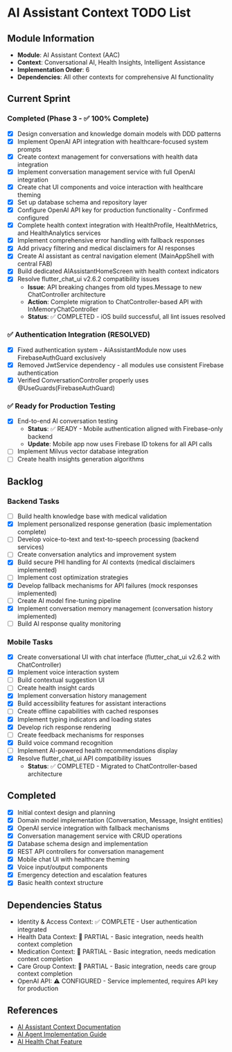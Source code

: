 # AI Assistant Context TODO List

## Module Information

- **Module**: AI Assistant Context (AAC)
- **Context**: Conversational AI, Health Insights, Intelligent Assistance
- **Implementation Order**: 6
- **Dependencies**: All other contexts for comprehensive AI functionality

## Current Sprint

### Completed (Phase 3 - ✅ 100% Complete)

- [x] Design conversation and knowledge domain models with DDD patterns
- [x] Implement OpenAI API integration with healthcare-focused system prompts
- [x] Create context management for conversations with health data integration
- [x] Implement conversation management service with full OpenAI integration
- [x] Create chat UI components and voice interaction with healthcare theming
- [x] Set up database schema and repository layer
- [x] Configure OpenAI API key for production functionality - Confirmed configured
- [x] Complete health context integration with HealthProfile, HealthMetrics, and HealthAnalytics services
- [x] Implement comprehensive error handling with fallback responses
- [x] Add privacy filtering and medical disclaimers for AI responses
- [x] Create AI assistant as central navigation element (MainAppShell with central FAB)
- [x] Build dedicated AIAssistantHomeScreen with health context indicators
- [x] Resolve flutter_chat_ui v2.6.2 compatibility issues
  - **Issue**: API breaking changes from old types.Message to new ChatController architecture
  - **Action**: Complete migration to ChatController-based API with InMemoryChatController
  - **Status**: ✅ COMPLETED - iOS build successful, all lint issues resolved

### ✅ Authentication Integration (RESOLVED)

- [x] Fixed authentication system - AiAssistantModule now uses FirebaseAuthGuard exclusively
- [x] Removed JwtService dependency - all modules use consistent Firebase authentication
- [x] Verified ConversationController properly uses @UseGuards(FirebaseAuthGuard)

### ✅ Ready for Production Testing

- [x] End-to-end AI conversation testing
  - **Status**: ✅ READY - Mobile authentication aligned with Firebase-only backend
  - **Update**: Mobile app now uses Firebase ID tokens for all API calls
- [ ] Implement Milvus vector database integration
- [ ] Create health insights generation algorithms

## Backlog

### Backend Tasks

- [ ] Build health knowledge base with medical validation
- [x] Implement personalized response generation (basic implementation complete)
- [ ] Develop voice-to-text and text-to-speech processing (backend services)
- [ ] Create conversation analytics and improvement system
- [x] Build secure PHI handling for AI contexts (medical disclaimers implemented)
- [ ] Implement cost optimization strategies
- [x] Develop fallback mechanisms for API failures (mock responses implemented)
- [ ] Create AI model fine-tuning pipeline
- [x] Implement conversation memory management (conversation history implemented)
- [ ] Build AI response quality monitoring

### Mobile Tasks

- [x] Create conversational UI with chat interface (flutter_chat_ui v2.6.2 with ChatController)
- [x] Implement voice interaction system
- [ ] Build contextual suggestion UI
- [ ] Create health insight cards
- [x] Implement conversation history management
- [x] Build accessibility features for assistant interactions
- [ ] Create offline capabilities with cached responses
- [x] Implement typing indicators and loading states
- [x] Develop rich response rendering
- [ ] Create feedback mechanisms for responses
- [x] Build voice command recognition
- [ ] Implement AI-powered health recommendations display
- [x] Resolve flutter_chat_ui API compatibility issues
  - **Status**: ✅ COMPLETED - Migrated to ChatController-based architecture

## Completed

- [x] Initial context design and planning
- [x] Domain model implementation (Conversation, Message, Insight entities)
- [x] OpenAI service integration with fallback mechanisms
- [x] Conversation management service with CRUD operations
- [x] Database schema design and implementation
- [x] REST API controllers for conversation management
- [x] Mobile chat UI with healthcare theming
- [x] Voice input/output components
- [x] Emergency detection and escalation features
- [x] Basic health context structure

## Dependencies Status

- Identity & Access Context: ✅ COMPLETE - User authentication integrated
- Health Data Context: 🔧 PARTIAL - Basic integration, needs health context completion
- Medication Context: 🔧 PARTIAL - Basic integration, needs medication context completion
- Care Group Context: 🔧 PARTIAL - Basic integration, needs care group context completion
- OpenAI API: ⚠️ CONFIGURED - Service implemented, requires API key for production

## References

- [AI Assistant Context Documentation](./README.md)
- [AI Agent Implementation Guide](./ai-agent-implementation.md)
- [AI Health Chat Feature](../../features/aha-001-ai-health-chat.md)
